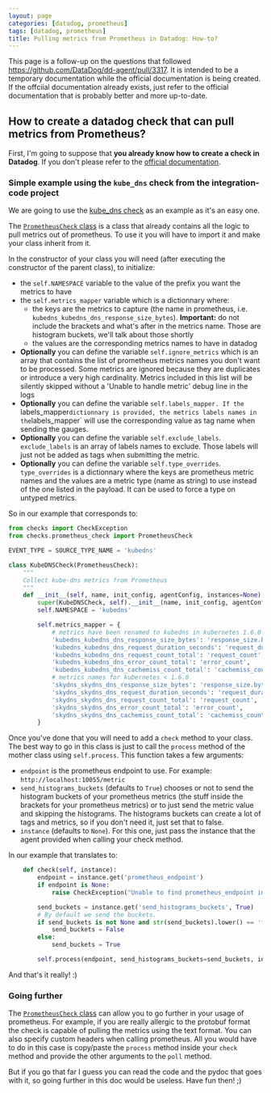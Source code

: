 ```yaml
---
layout: page
categories: [datadog, prometheus]
tags: [datadog, prometheus]
title: Pulling metrics from Prometheus in Datadog: How-to?
---
```


This page is a follow-up on the questions that followed https://github.com/DataDog/dd-agent/pull/3317.
It is intended to be a temporary documentation while the official documentation is being created.
If the offciial documentation already exists, just refer to the official documentation that is probably better and more up-to-date.

## How to create a datadog check that can pull metrics from Prometheus?

First, I'm going to suppose that **you already know how to create a check in Datadog**.
If you don't please refer to the [official documentation](https://docs.datadoghq.com/guides/agent_checks/).

### Simple example using the `kube_dns` check from the integration-code project

We are going to  use the [kube_dns check](https://github.com/DataDog/integrations-core/blob/master/kube_dns/check.py) as an example as it's an easy one.

The [`PrometheusCheck` class](https://github.com/DataDog/dd-agent/blob/master/checks/prometheus_check.py) is a class that already contains all the logic to pull metrics out of prometheus.
To use it you will have to import it and make your class inherit from it.

In the constructor of your class you will need (after executing the constructor of the parent class), to initialize:
* the `self.NAMESPACE` variable to the value of the prefix you want the metrics to have
* the `self.metrics_mapper` variable which is a dictionnary where:
  * the keys are the metrics to capture (the name in prometheus, i.e. `kubedns_kubedns_dns_response_size_bytes`). **Important:** do not include the brackets and what's after in the metrics name. Those are histogram buckets, we'll talk about those shortly
  * the values are the corresponding metrics names to have in datadog
 * __Optionally__ you can define the variable `self.ignore_metrics` which is an array that contains the list of prometheus metrics names you don't want to be processed. Some metrics are ignored because they are duplicates or introduce a very high cardinality. Metrics included in this list will be silently skipped without a 'Unable to handle metric' debug line in the logs
 * __Optionally__ you can define the variable `self.labels_mapper. If the `labels_mapper` dictionnary is provided, the metrics labels names in the `labels_mapper` will use the corresponding value as tag name when sending the gauges.
  * __Optionally__ you can define the variable `self.exclude_labels`. `exclude_labels` is an array of labels names to exclude. Those labels will just not be added as tags when submitting the metric.
  * __Optionally__ you can define the variable `self.type_overrides`. `type_overrides` is a dictionnary where the keys are prometheus metric names and the values are a metric type (name as string) to use instead of the one listed in the payload. It can be used to force a type on untyped metrics.
 
So in our example that corresponds to:
```python
from checks import CheckException
from checks.prometheus_check import PrometheusCheck

EVENT_TYPE = SOURCE_TYPE_NAME = 'kubedns'

class KubeDNSCheck(PrometheusCheck):
    """
    Collect kube-dns metrics from Prometheus
    """
    def __init__(self, name, init_config, agentConfig, instances=None):
        super(KubeDNSCheck, self).__init__(name, init_config, agentConfig, instances)
        self.NAMESPACE = 'kubedns'

        self.metrics_mapper = {
            # metrics have been renamed to kubedns in kubernetes 1.6.0
            'kubedns_kubedns_dns_response_size_bytes': 'response_size.bytes',
            'kubedns_kubedns_dns_request_duration_seconds': 'request_duration.seconds',
            'kubedns_kubedns_dns_request_count_total': 'request_count',
            'kubedns_kubedns_dns_error_count_total': 'error_count',
            'kubedns_kubedns_dns_cachemiss_count_total': 'cachemiss_count',
            # metrics names for kubernetes < 1.6.0
            'skydns_skydns_dns_response_size_bytes': 'response_size.bytes',
            'skydns_skydns_dns_request_duration_seconds': 'request_duration.seconds',
            'skydns_skydns_dns_request_count_total': 'request_count',
            'skydns_skydns_dns_error_count_total': 'error_count',
            'skydns_skydns_dns_cachemiss_count_total': 'cachemiss_count',
        }
```

Once you've done that you will need to add a `check` method to your class.
The best way to go in this class is just to call the `process` method of the mother class using `self.process`.
This function takes a few arguments:
* `endpoint` is the prometheus endpoint to use. For example: `http://localhost:10055/metric`
* `send_histograms_buckets` (defaults to `True`) chooses or not to send the histogram buckets of your prometheus metrics (the stuff inside the brackets for your prometheus metrics) or to just send the metric value and skipping the histograms. The histograms buckets can create a lot of tags and metrics, so if you don't need it, just set that to false.
* `instance` (defaults to `None`). For this one, just pass the instance that the agent provided when calling your check method.

In our example that translates to:
```python
    def check(self, instance):
        endpoint = instance.get('prometheus_endpoint')
        if endpoint is None:
            raise CheckException("Unable to find prometheus_endpoint in config file.")

        send_buckets = instance.get('send_histograms_buckets', True)
        # By default we send the buckets.
        if send_buckets is not None and str(send_buckets).lower() == 'false':
            send_buckets = False
        else:
            send_buckets = True

        self.process(endpoint, send_histograms_buckets=send_buckets, instance=instance)
```

And that's it really! :)

### Going further

The [`PrometheusCheck` class](https://github.com/DataDog/dd-agent/blob/master/checks/prometheus_check.py) can allow you to go further in your usage of prometheus. For example, if you are really allergic to the protobuf format the check is capable of pulling the metrics using the text format.
You can also specify custom headers when calling prometheus.
All you would have to do in this case is copy/paste the `process` method inside your `check` method and provide the other arguments to the `poll` method.

But if you go that far I guess you can read the code and the pydoc that goes with it, so going further in this doc would be useless. Have fun then! ;)
